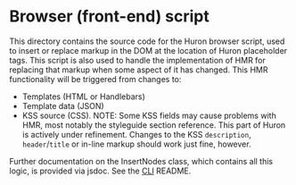# Browser (front-end) script

This directory contains the source code for the Huron browser script, used to insert or replace markup in the DOM at the location of Huron placeholder tags. This script is also used to handle the implementation of HMR for replacing that markup when some aspect of it has changed. This HMR functionality will be triggered from changes to:
* Templates (HTML or Handlebars)
* Template data (JSON)
* KSS source (CSS). NOTE: Some KSS fields may cause problems with HMR, most notably the styleguide section reference. This part of Huron is actively under refinement. Changes to the KSS `description`, `header`/`title` or in-line markup should work just fine, however.

Further documentation on the InsertNodes class, which contains all this logic, is provided via jsdoc. See the [CLI][cli_docs] README.

<!-- Docs -->
[cli_docs]: ../cli/README.md
